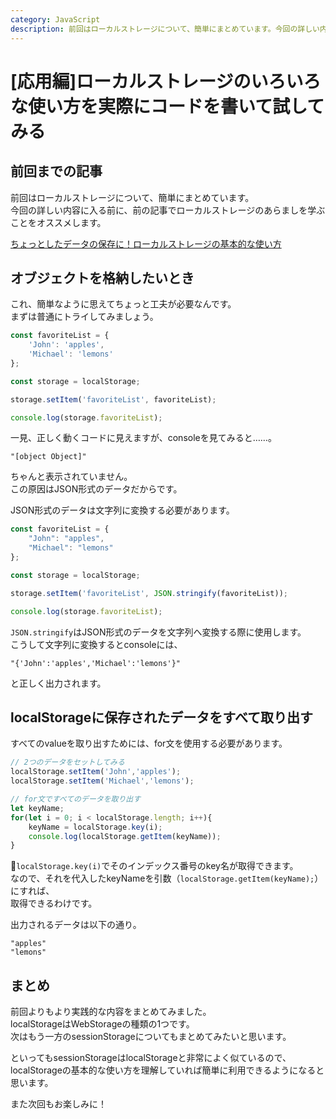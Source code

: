 ```yaml
---
category: JavaScript
description: 前回はローカルストレージについて、簡単にまとめています。今回の詳しい内容に入る前に、前の記事でローカルストレージのあらましを学ぶことをオススメします。
---
```


# [応用編]ローカルストレージのいろいろな使い方を実際にコードを書いて試してみる  

## 前回までの記事  
前回はローカルストレージについて、簡単にまとめています。  
今回の詳しい内容に入る前に、前の記事でローカルストレージのあらましを学ぶことをオススメします。  

[ちょっとしたデータの保存に！ローカルストレージの基本的な使い方](https://haru0101.github.io/velosa/articles/localstorage.html)  

## オブジェクトを格納したいとき  
これ、簡単なように思えてちょっと工夫が必要なんです。  
まずは普通にトライしてみましょう。  

```js
const favoriteList = {
    'John': 'apples',
    'Michael': 'lemons'
};

const storage = localStorage;

storage.setItem('favoriteList', favoriteList);

console.log(storage.favoriteList);
```

一見、正しく動くコードに見えますが、consoleを見てみると……。  

```
"[object Object]"
```

ちゃんと表示されていません。  
この原因はJSON形式のデータだからです。  

JSON形式のデータは文字列に変換する必要があります。  

```js
const favoriteList = {
    "John": "apples",
    "Michael": "lemons"
};

const storage = localStorage;

storage.setItem('favoriteList', JSON.stringify(favoriteList));

console.log(storage.favoriteList);
```

`JSON.stringify`はJSON形式のデータを文字列へ変換する際に使用します。  
こうして文字列に変換するとconsoleには、  

```
"{'John':'apples','Michael':'lemons'}"
```
と正しく出力されます。  

## localStorageに保存されたデータをすべて取り出す  
すべてのvalueを取り出すためには、for文を使用する必要があります。  

```js
// 2つのデータをセットしてみる
localStorage.setItem('John','apples');
localStorage.setItem('Michael','lemons');

// for文ですべてのデータを取り出す
let keyName;
for(let i = 0; i < localStorage.length; i++){
    keyName = localStorage.key(i);
    console.log(localStorage.getItem(keyName));
}
```

`localStorage.key(i)`でそのインデックス番号のkey名が取得できます。  
なので、それを代入したkeyNameを引数（`localStorage.getItem(keyName);`）にすれば、  
取得できるわけです。  

出力されるデータは以下の通り。  
```
"apples"
"lemons"
```

## まとめ  
前回よりもより実践的な内容をまとめてみました。  
localStorageはWebStorageの種類の1つです。  
次はもう一方のsessionStorageについてもまとめてみたいと思います。  

といってもsessionStorageはlocalStorageと非常によく似ているので、  
localStorageの基本的な使い方を理解していれば簡単に利用できるようになると思います。  

また次回もお楽しみに！  
